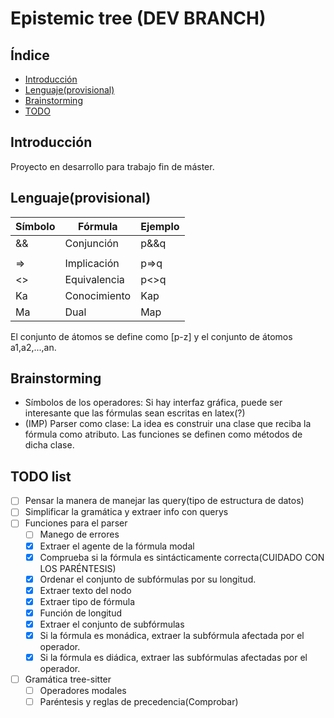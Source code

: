 # Epistemic tree (DEV BRANCH)
## Índice
* [Introducción](#introducción)
* [Lenguaje(provisional)](#lenguaje(provisional))
* [Brainstorming](#brainstorming)
* [TODO](#todo)

## Introducción
Proyecto en desarrollo para trabajo fin de máster.

## Lenguaje(provisional)
| Símbolo | Fórmula      | Ejemplo |
|---------|--------------|---------|
| &&      | Conjunción   | p&&q    |
| ||      | Disyunción   | p||q    |
| =>      | Implicación  | p=>q    |
| <>      | Equivalencia | p<>q    |
| Ka      | Conocimiento | Kap     |
| Ma      | Dual         | Map     |

El conjunto de átomos se define como [p-z] y el conjunto de átomos a1,a2,...,an.

## Brainstorming
* Símbolos de los operadores: Si hay interfaz gráfica, puede ser interesante que las fórmulas sean escritas en latex(?)
* (IMP) Parser como clase: La idea es construir una clase que reciba la fórmula como atributo. Las funciones se definen como métodos de dicha clase.

## TODO list
- [ ] Pensar la manera de manejar las query(tipo de estructura de datos)
- [ ] Simplificar la gramática y extraer info con querys
- [ ] Funciones para el parser
	- [ ] Manego de errores 
	- [X] Extraer el agente de la fórmula modal
	- [X] Comprueba si la fórmula es sintácticamente correcta(CUIDADO CON LOS PARÉNTESIS)
	- [X] Ordenar el conjunto de subfórmulas por su longitud.
	- [X] Extraer texto del nodo
	- [X] Extraer tipo de fórmula
	- [X] Función de longitud
	- [X] Extraer el conjunto de subfórmulas
	- [X] Si la fórmula es monádica, extraer la subfórmula afectada por el operador. 
	- [X] Si la fórmula es diádica, extraer las subfórmulas afectadas por el operador. 
- [ ] Gramática tree-sitter
	- [ ] Operadores modales
	- [ ] Paréntesis y reglas de precedencia(Comprobar)
